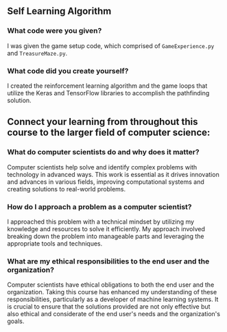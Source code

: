 ## Self Learning Algorithm

### What code were you given?
I was given the game setup code, which comprised of `GameExperience.py` and `TreasureMaze.py`.

### What code did you create yourself?
I created the reinforcement learning algorithm and the game loops that utilize the Keras and TensorFlow libraries to accomplish the pathfinding solution.

## Connect your learning from throughout this course to the larger field of computer science:

### What do computer scientists do and why does it matter?
Computer scientists help solve and identify complex problems with technology in advanced ways. This work is essential as it drives innovation and advances in various fields, improving computational systems and creating solutions to real-world problems.

### How do I approach a problem as a computer scientist?
I approached this problem with a technical mindset by utilizing my knowledge and resources to solve it efficiently. My approach involved breaking down the problem into manageable parts and leveraging the appropriate tools and techniques.

### What are my ethical responsibilities to the end user and the organization?
Computer scientists have ethical obligations to both the end user and the organization. Taking this course has enhanced my understanding of these responsibilities, particularly as a developer of machine learning systems. It is crucial to ensure that the solutions provided are not only effective but also ethical and considerate of the end user's needs and the organization's goals.

